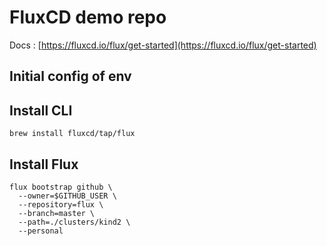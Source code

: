 # FluxCD demo repo

Docs : [https://fluxcd.io/flux/get-started](https://fluxcd.io/flux/get-started)

## Initial config of env

## Install CLI

```
brew install fluxcd/tap/flux
```

## Install Flux

```
flux bootstrap github \
  --owner=$GITHUB_USER \
  --repository=flux \
  --branch=master \
  --path=./clusters/kind2 \
  --personal
```
